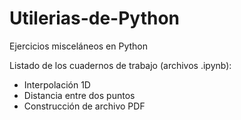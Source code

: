 # Utilerias-de-Python
Ejercicios misceláneos en Python

Listado de los cuadernos de trabajo (archivos .ipynb):
  * Interpolación 1D
  * Distancia entre dos puntos
  * Construcción de archivo PDF
